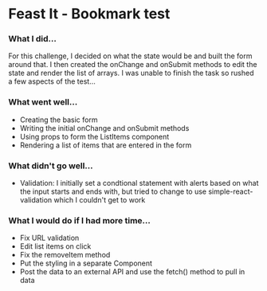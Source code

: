 # Feast It - Bookmark test
### What I did...
For this challenge, I decided on what the state would be and built the form around that. I then created the onChange and onSubmit methods to edit the state and render the list of arrays. I was unable to finish the task so rushed a few aspects of the test...
### What went well...
* Creating the basic form
* Writing the initial onChange and onSubmit methods
* Using props to form the ListItems component
* Rendering a list of items that are entered in the form

### What didn't go well...
* Validation: I initially set a condtional statement with alerts based on what the input starts and ends with, but tried to change to use simple-react-validation which I couldn't get to work

### What I would do if I had more time...
* Fix URL validation
* Edit list items on click
* Fix the removeItem method
* Put the styling in a separate Component
* Post the data to an external API and use the fetch() method to pull in data
